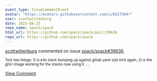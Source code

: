 ```yaml
---
event_type: IssueCommentEvent
avatar: "https://avatars.githubusercontent.com/u/6527504?"
user: scottwittenburg
date: 2023-08-25
repo_name: spack/spack
html_url: https://github.com/spack/spack/pull/39636
repo_url: https://github.com/spack/spack
---
```


<a href='https://github.com/scottwittenburg' target='_blank'>scottwittenburg</a> commented on issue <a href='https://github.com/spack/spack/pull/39636' target='_blank'>spack/spack#39636</a>.

<small>Test two things: 1) is e4s stack bumping up against gitlab yaml size limit again, 2) is the ghcr image working for the stacks now using it....</small>

<a href='https://github.com/spack/spack/pull/39636' target='_blank'>View Comment</a>